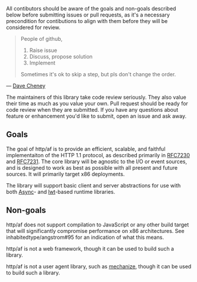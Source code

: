 All contibutors should be aware of the goals and non-goals described below
before submitting issues or pull requests, as it's a necessary precondition for
contibutions to align with them before they will be considered for review.

> People of github,
>
> 1. Raise issue
> 2. Discuss, propose solution
> 3. Implement
>
> Sometimes it's ok to skip a step, but pls don't change the order.

&mdash; [Dave Cheney][process]

[process]: https://twitter.com/davecheney/status/676645735647940608

The maintainers of this library take code review seriously. They also value
their time as much as you value your own. Pull request should be ready for code
review when they are submitted. If you have any questions about feature or
enhancement you'd like to submit, open an issue and ask away.

## Goals

The goal of http/af is to provide an efficient, scalable, and faithful
implementaiton of the HTTP 1.1 protocol, as described primarily in [RFC7230][]
and [RFC7231][]. The core library will be agnostic to the I/O or event sources,
and is designed to work as best as possible with all present and future
sources. It will primarily target x86 deployments.

The library will support basic client and server abstractions for use with both
[Async][]- and [lwt][]-based runtime libraries.

[Async]: https://opensource.janestreet.com/async/
[lwt]: https://ocsigen.org/lwt/4.1.0/manual/manual

[RFC7230]: https://tools.ietf.org/html/rfc7230
[RFC7231]: https://tools.ietf.org/html/rfc7231

## Non-goals

http/af does not support compilation to JavaScript or any other build target
that will significantly compromise performance on x86 architectures. See
inhabitedtype/angstrom#95 for an indication of what this means.

http/af is not a web framework, though it can be used to build such a library.

http/af is not a user agent library, such as [mechanize][], though it can be
used to build such a library.

[mechanize]: https://metacpan.org/pod/WWW::Mechanize
